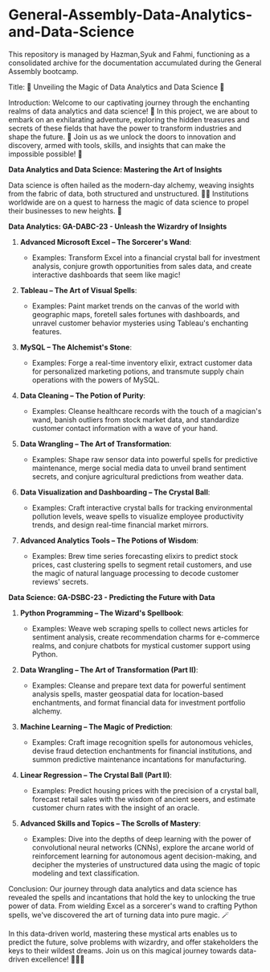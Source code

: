 # General-Assembly-Data-Analytics-and-Data-Science
This repository is managed by Hazman,Syuk and Fahmi, functioning as a consolidated archive for the documentation accumulated during the General Assembly bootcamp.

Title: 🌟 Unveiling the Magic of Data Analytics and Data Science 🌟

Introduction:
Welcome to our captivating journey through the enchanting realms of data analytics and data science! 🚀 In this project, we are about to embark on an exhilarating adventure, exploring the hidden treasures and secrets of these fields that have the power to transform industries and shape the future. 🌌 Join us as we unlock the doors to innovation and discovery, armed with tools, skills, and insights that can make the impossible possible! 🌟

**Data Analytics and Data Science: Mastering the Art of Insights**

Data science is often hailed as the modern-day alchemy, weaving insights from the fabric of data, both structured and unstructured. 🧙‍♂️ Institutions worldwide are on a quest to harness the magic of data science to propel their businesses to new heights. 🏰

**Data Analytics: GA-DABC-23 - Unleash the Wizardry of Insights**

1. **Advanced Microsoft Excel – The Sorcerer's Wand**:
   - Examples: Transform Excel into a financial crystal ball for investment analysis, conjure growth opportunities from sales data, and create interactive dashboards that seem like magic!

2. **Tableau – The Art of Visual Spells**:
   - Examples: Paint market trends on the canvas of the world with geographic maps, foretell sales fortunes with dashboards, and unravel customer behavior mysteries using Tableau's enchanting features.

3. **MySQL – The Alchemist's Stone**:
   - Examples: Forge a real-time inventory elixir, extract customer data for personalized marketing potions, and transmute supply chain operations with the powers of MySQL.

4. **Data Cleaning – The Potion of Purity**:
   - Examples: Cleanse healthcare records with the touch of a magician's wand, banish outliers from stock market data, and standardize customer contact information with a wave of your hand.

5. **Data Wrangling – The Art of Transformation**:
   - Examples: Shape raw sensor data into powerful spells for predictive maintenance, merge social media data to unveil brand sentiment secrets, and conjure agricultural predictions from weather data.

6. **Data Visualization and Dashboarding – The Crystal Ball**:
   - Examples: Craft interactive crystal balls for tracking environmental pollution levels, weave spells to visualize employee productivity trends, and design real-time financial market mirrors.

7. **Advanced Analytics Tools – The Potions of Wisdom**:
   - Examples: Brew time series forecasting elixirs to predict stock prices, cast clustering spells to segment retail customers, and use the magic of natural language processing to decode customer reviews' secrets.

**Data Science: GA-DSBC-23 - Predicting the Future with Data**

1. **Python Programming – The Wizard's Spellbook**:
   - Examples: Weave web scraping spells to collect news articles for sentiment analysis, create recommendation charms for e-commerce realms, and conjure chatbots for mystical customer support using Python.

2. **Data Wrangling – The Art of Transformation (Part II)**:
   - Examples: Cleanse and prepare text data for powerful sentiment analysis spells, master geospatial data for location-based enchantments, and format financial data for investment portfolio alchemy.

3. **Machine Learning – The Magic of Prediction**:
   - Examples: Craft image recognition spells for autonomous vehicles, devise fraud detection enchantments for financial institutions, and summon predictive maintenance incantations for manufacturing.

4. **Linear Regression – The Crystal Ball (Part II)**:
   - Examples: Predict housing prices with the precision of a crystal ball, forecast retail sales with the wisdom of ancient seers, and estimate customer churn rates with the insight of an oracle.

5. **Advanced Skills and Topics – The Scrolls of Mastery**:
   - Examples: Dive into the depths of deep learning with the power of convolutional neural networks (CNNs), explore the arcane world of reinforcement learning for autonomous agent decision-making, and decipher the mysteries of unstructured data using the magic of topic modeling and text classification.

Conclusion:
Our journey through data analytics and data science has revealed the spells and incantations that hold the key to unlocking the true power of data. From wielding Excel as a sorcerer's wand to crafting Python spells, we've discovered the art of turning data into pure magic. 🪄

In this data-driven world, mastering these mystical arts enables us to predict the future, solve problems with wizardry, and offer stakeholders the keys to their wildest dreams. Join us on this magical journey towards data-driven excellence! 🌟🔮✨
